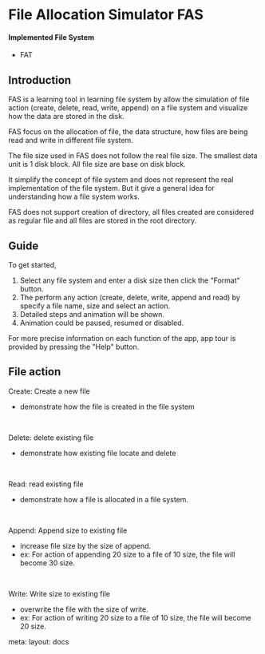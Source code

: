 # File Allocation Simulator FAS

#### Implemented File System
  - <router-link class="hover:text-blue-500" to="/docs/fat">FAT</router-link>
  <!-- - <router-link class="hover:text-blue-500" to="/docs/ext4">ext4</router-link> -->

## Introduction

FAS is a learning tool in learning file system by allow the simulation of file action (create, delete, read, write, append) on a file system and visualize how the data are stored in the disk.

FAS focus on the allocation of file, the data structure, how files are being read and write in different file system.

The file size used in FAS does not follow the real file size. The smallest data unit is 1 disk block. All file size are base on disk block.

It simplify the concept of file system and does not represent the real implementation of the file system. But it give a general idea for understanding how a file system works. 

FAS does not support creation of directory,  all files created are considered as regular file and all files are stored in the root directory.

## Guide

To get started, 
1. Select any file system and enter a disk size then click the "Format" button.
2. The perform any action (create, delete, write, append and read) by specify a file name, size and select an action.
3. Detailed steps and animation will be shown.
4. Animation could be paused, resumed or disabled.

For more precise information on each function of the app, app tour is provided by pressing the "Help" button.

## File action
Create: Create a new file
- demonstrate how the file is created in the file system

<br>

Delete: delete existing file
- demonstrate how existing file locate and delete

<br>

Read: read existing file
- demonstrate how a file is allocated in a file system.

<br>

Append: Append size to existing file
- increase file size by the size of append.
- ex: For action of appending 20 size to a file of 10 size, the file will become 30 size.

<br>

Write: Write size to existing file
- overwrite the file with the size of write.
- ex: For action of writing 20 size to a file of 10 size, the file will become 20 size.

<route lang="yaml">
meta:
  layout: docs
</route>
